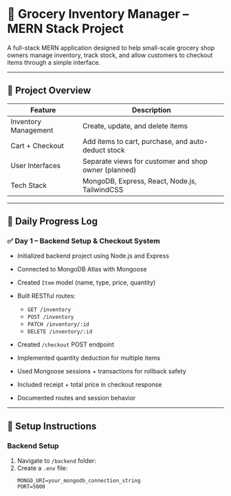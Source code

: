 # 🛒 Grocery Inventory Manager – MERN Stack Project #

A full-stack MERN application designed to help small-scale grocery shop owners manage inventory, track stock, and allow customers to checkout items through a simple interface.

---

## 📌 Project Overview

| Feature | Description |
|--------|-------------|
| Inventory Management | Create, update, and delete items |
| Cart + Checkout | Add items to cart, purchase, and auto-deduct stock |
| User Interfaces | Separate views for customer and shop owner (planned) |
| Tech Stack | MongoDB, Express, React, Node.js, TailwindCSS |

---

## 📅 Daily Progress Log

### ✅ **Day 1** – Backend Setup & Checkout System
- Initialized backend project using Node.js and Express
- Connected to MongoDB Atlas with Mongoose
- Created `Item` model (name, type, price, quantity)
- Built RESTful routes:  
  - `GET /inventory`  
  - `POST /inventory`  
  - `PATCH /inventory/:id`  
  - `DELETE /inventory/:id`

- Created `/checkout` POST endpoint
- Implemented quantity deduction for multiple items
- Used Mongoose sessions + transactions for rollback safety
- Included receipt + total price in checkout response
- Documented routes and session behavior

---

## 🔧 Setup Instructions

### Backend Setup
1. Navigate to `/backend` folder:
2. Create a `.env` file:
   ```env
   MONGO_URI=your_mongodb_connection_string
   PORT=5000
